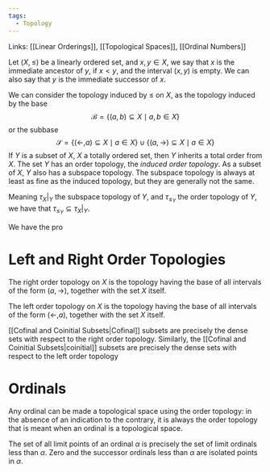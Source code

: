 ```yaml
---
tags:
  - Topology
---
```

Links: [[Linear Orderings]], [[Topological Spaces]], [[Ordinal Numbers]]

Let $(X, \le)$ be a linearly ordered set, and $x, y \in X$, we say that $x$ is the immediate ancestor of $y$, if $x < y$, and the interval $(x, y)$ is empty. We can also say that $y$ is the immediate successor of $x$.

We can consider the topology induced by $\le$ on $X$, as the topology induced by the base 
$$
\mathcal B = \{(a, b) \subseteq X \mid a, b \in X\}
$$
or the subbase
$$
\mathcal S = \{(\leftarrow, a)\subseteq X \mid a \in X\} \cup \{(a, \to) \subseteq X \mid a \in X \}
$$
If $Y$ is a subset of $X$, $X$ a totally ordered set, then $Y$ inherits a total order from $X$. The set $Y$ has an order topology, the *induced order topology*. As a subset of $X$, $Y$ also has a subspace topology. The subspace topology is always at least as fine as the induced topology, but they are generally not the same. 

Meaning $\tau_X|_Y$ the subspace topology of $Y$, and $\tau_{\le_Y}$ the order topology of $Y$, we have that $\tau_{\le_Y}\subseteq \tau_X|_Y$. 

We have the pro

# Left and Right Order Topologies

The right order topology on $X$ is the topology having the base of all intervals of the form $(a, \to)$, together with the set $X$ itself.

The left order topology on $X$ is the topology having the base of all intervals of the form $(\leftarrow, a)$, together with the set $X$ itself.

[[Cofinal and Coinitial Subsets|Cofinal]] subsets are precisely the dense sets with respect to the right order topology. Similarly, the [[Cofinal and Coinitial Subsets|coinitial]] subsets are precisely the dense sets with respect to the left order topology

# Ordinals

Any ordinal can be made a topological space using the order topology: in the absence of an indication to the contrary, it is always the order topology that is meant when an ordinal is a topological space.

The set of all limit points of an ordinal $\alpha$ is precisely the set of limit ordinals less than $\alpha$. Zero and the successor ordinals less than $\alpha$ are isolated points in $\alpha$. 